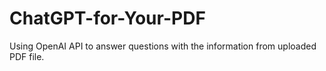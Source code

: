 # ChatGPT-for-Your-PDF
Using OpenAI API to answer questions with the information from uploaded PDF file.
